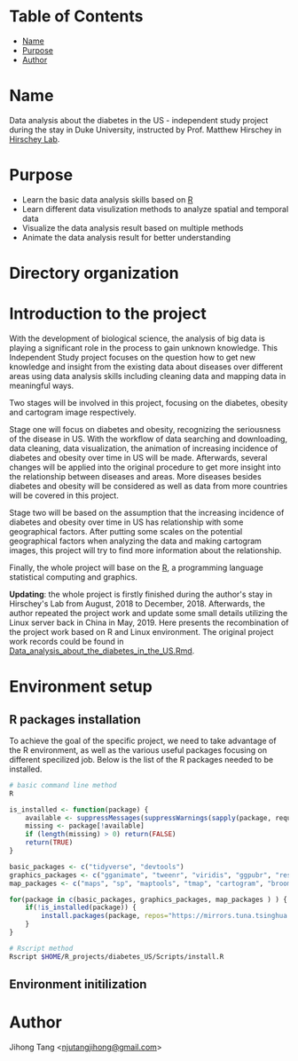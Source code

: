[TOC levels=1-3]: #

# Table of Contents
- [Name](#name)
- [Purpose](#purpose)
- [Author](#author)

# Name
Data analysis about the diabetes in the US - independent study project during the stay in Duke University, instructed by Prof. Matthew Hirschey in [Hirschey Lab](https://github.com/hirscheylab).

# Purpose
* Learn the basic data analysis skills based on [R](https://www.r-project.org/)
* Learn different data visulization methods to analyze spatial and temporal data
* Visualize the data analysis result based on multiple methods
* Animate the data analysis result for better understanding 

# Directory organization

# Introduction to the project
With the development of biological science, the analysis of big data is playing a significant role in the process to gain unknown knowledge. This Independent Study project focuses on the question how to get new knowledge and insight from the existing data about diseases over different areas using data analysis skills including cleaning data and mapping data in meaningful ways. 

Two stages will be involved in this project, focusing on the diabetes, obesity and cartogram image respectively. 

Stage one will focus on diabetes and obesity, recognizing the seriousness of the disease in US. With the workflow of data searching and downloading, data cleaning, data visualization, the animation of increasing incidence of diabetes and obesity over time in US will be made. Afterwards, several changes will be applied into the original procedure to get more insight into the relationship between diseases and areas. More diseases besides diabetes and obesity will be considered as well as data from more countries will be covered in this project. 

Stage two will be based on the assumption that the increasing incidence of diabetes and obesity over time in US has relationship with some geographical factors. After putting some scales on the potential geographical factors when analyzing the data and making cartogram images, this project will try to find more information about the relationship.

Finally, the whole project will base on the [R](https://www.r-project.org/), a programming language statistical computing and graphics.

**Updating**: the whole project is firstly finished during the author's stay in Hirschey's Lab from August, 2018 to December, 2018. Afterwards, the author repeated the project work and update some small details utilizing the Linux server back in China in May, 2019. Here presents the recombination of the project work based on R and Linux environment. The original project work records could be found in [Data_analysis_about_the_diabetes_in_the_US.Rmd](./Data_analysis_about_the_diabetes_in_the_US.Rmd).

# Environment setup 
## R packages installation
To achieve the goal of the specific project, we need to take advantage of the R environment, as well as the various useful packages focusing on different specilized job. Below is the list of the R packages needed to be installed.

```bash
# basic command line method
R
```
```r
is_installed <- function(package) {
    available <- suppressMessages(suppressWarnings(sapply(package, require, quietly = TRUE, character.only = TRUE, warn.conflicts = FALSE)))
    missing <- package[!available]
    if (length(missing) > 0) return(FALSE)
    return(TRUE)
}

basic_packages <- c("tidyverse", "devtools")
graphics_packages <- c("gganimate", "tweenr", "viridis", "ggpubr", "reshape2")
map_packages <- c("maps", "sp", "maptools", "tmap", "cartogram", "broom")

for(package in c(basic_packages, graphics_packages, map_packages ) ) {
    if(!is_installed(package)) {
        install.packages(package, repos="https://mirrors.tuna.tsinghua.edu.cn/CRAN")
    }
}
```
```bash
# Rscript method
Rscript $HOME/R_projects/diabetes_US/Scripts/install.R 
```
## Environment initilization

# Author
Jihong Tang &lt;njutangjihong@gmail.com&gt;

